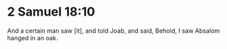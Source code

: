 # 2 Samuel 18:10

And a certain man saw [it], and told Joab, and said, Behold, I saw Absalom hanged in an oak.